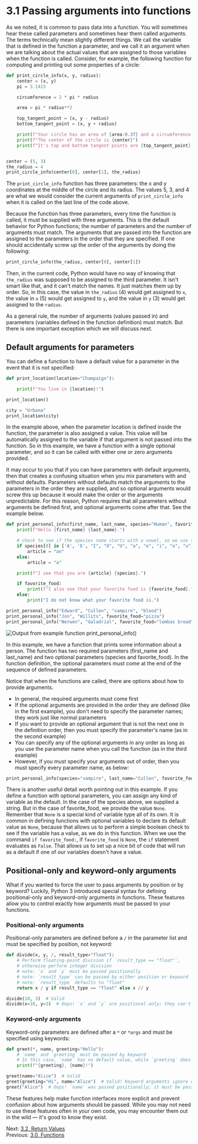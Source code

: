 # 3.1 Passing arguments into functions

As we noted, it is common to pass data into a function. You will sometimes hear these called parameters and sometimes
hear them called arguments. The terms technically mean slightly different things. We call the variable that is defined
in the function a parameter, and we call it an argument when we are talking about the actual values that are assigned to
those variables when the function is called. Consider, for example, the following function for computing and printing
out some properties of a circle:

```python
def print_circle_info(x, y, radius):
    center = (x, y)
    pi = 3.1415

    circumference = 2 * pi * radius

    area = pi * radius**2

    top_tangent_point = (x, y - radius)
    bottom_tangent_point = (x, y + radius)

    print(f"Your circle has an area of {area:0.3f} and a circumference of {circumference:0.3f}")
    print(f"The center of the circle is {center}")
    print(f"It's top and bottom tangent points are {top_tangent_point} and {bottom_tangent_point}")


center = (5, 3)
the_radius = 4
print_circle_info(center[0], center[1], the_radius)
```

The `print_circle_info` function has three parameters: the x and y coordinates at the middle of the circle and its
radius. The values 5, 3, and 4 are what we would consider the current arguments of `print_circle_info` when it is called
on the last line of the code above.

Because the function has three parameters, every time the function is called, it must be supplied with three arguments.
This is the default behavior for Python functions; the number of parameters and the number of arguments must match. The
arguments that are passed into the function are assigned to the parameters in the order that they are specified. If one
should accidentally screw up the order of the arguments by doing the following:

```python
print_circle_info(the_radius, center[0], center[1])
```

Then, in the current code, Python would have no way of knowing that `the_radius` was supposed to be assigned to the
third parameter. It isn't smart like that, and it can't match the names. It just matches them up by order. So, in this
case, the value in `the_radius` (4) would get assigned to `x`, the value in `x` (5) would get assigned to `y`, and the
value in `y` (3) would get assigned to the `radius`.

As a general rule, the number of arguments (values passed in) and parameters (variables defined in the function
definition) must match. But there is one important exception which we will discuss next.

## Default arguments for parameters

You can define a function to have a default value for a parameter in the event that it is not specified:

```python
def print_location(location="Champaign"):

    print(f"You live in {location}!")

print_location()

city = "Urbana"
print_location(city)
```

In the example above, when the parameter location is defined inside the function, the parameter is also assigned a
value. This value will be automatically assigned to the variable if that argument is not passed into the function. So in
this example, we have a function with a single optional parameter, and so it can be called with either one or zero
arguments provided.

It may occur to you that if you can have parameters with default arguments, then that creates a confusing situation when
you mix parameters with and without defaults. Parameters without defaults match the arguments to the parameters in the
order they are supplied, and so optional arguments would screw this up because it would make the order or the arguments
unpredictable. For this reason, Python requires that all parameters without arguments be defined first, and optional
arguments come after that. See the example below.

```python
def print_personal_info(first_name, last_name, species="Human", favorite_food=None):
    print(f"Hello {first_name} {last_name}.")

    # check to see if the species name starts with a vowel, so we use the correct article before it
    if species[0] in ['A', 'E', "I", "O", "U", "a", "e", "i", "o", "u"]:
        article = "an"
    else:
        article = "a"

    print(f"I see that you are {article} {species}.")

    if favorite_food:
        print(f"I also see that your favorite food is {favorite_food}.")
    else:
        print("I do not know what your favorite food is.")

print_personal_info("Edward", "Cullen", "vampire", "blood")
print_personal_info("Jon", "Willits", favorite_food="pizza")
print_personal_info("Nerwen", "Galadrial", favorite_food="lembas bread", species="elf")
```

![Output from example function `print_personal_info()`](../images/function_output1.png)

In this example, we have a function that prints some information about a person. The function has two required
parameters (first_name and last_name) and two optional parameters (species and favorite_food). In the function
definition, the optional parameters must come at the end of the sequence of defined parameters.

Notice that when the functions are called, there are options about how to provide arguments.

- In general, the required arguments must come first
- If the optional arguments are provided in the order they are defined (like in the first example), you don't need to
  specify the parameter names; they work just like normal parameters
- If you want to provide an optional argument that is not the next one in the definition order, then you must specify
  the parameter's name (as in the second example)
- You can specify any of the optional arguments in any order as long as you use the parameter name when you call the
  function (as in the third example)
- However, if you must specify your arguments out of order, then you must specify every parameter name, as below:

```python
print_personal_info(species="vampire", last_name="Cullen", favorite_food="blood", first_name="Edward")
```

There is another useful detail worth pointing out in this example. If you define a function with optional parameters,
you can assign any kind of variable as the default. In the case of the species above, we supplied a string. But in the
case of favorite_food, we provide the value `None`. Remember that `None` is a special kind of variable type all of its
own. It is common in defining functions with optional variables to declare its default value as `None`, because that
allows us to perform a simple boolean check to see if the variable has a value, as we do in this function. When we use
the command `if favorite_food:`, if `favorite_food` is `None`, the `if` statement evaluates as `False`. That allows us
to set up a nice bit of code that will run as a default if one of our variables doesn't have a value.

## Positional-only and keyword-only arguments

What if you wanted to force the user to pass arguments by position or by keyword? Luckily, Python 3 introduced special
syntax for defining positional-only and keyword-only arguments in functions. These features allow you to control exactly
how arguments must be passed to your functions.

### Positional-only arguments

Positional-only parameters are defined before a `/` in the parameter list and must be specified by position, not keyword:

```python
def divide(x, y, /, result_type="float"):
    # Perform floating-point division if `result_type == "float"`,
    # otherwise perform integer division
    # note: `x` and `y` must be passed positionally
    # note: `result_type` can be passed by either position or keyword
    # note: `result_type` defaults to "float"
    return x / y if result_type == "float" else x // y

divide(10, 3)  # Valid
divide(x=10, y=3)  # Oops! `x` and `y` are positional-only; they can't be passed by keyword!
```

### Keyword-only arguments

Keyword-only parameters are defined after a `*` or `*args` and must be specified using keywords:

```python
def greet(*, name, greeting="Hello"):
    # `name` and `greeting` must be passed by keyword
    # In this case, `name` has no default value, while `greeting` does.
    print(f"{greeting}, {name}!")

greet(name="Alice")  # Valid
greet(greeting="Hi", name="Alice")  # Valid! Keyword arguments ignore order
greet("Alice")  # Oops! `name` was passed positionally; it must be passed by keyword!
```

These features help make function interfaces more explicit and prevent confusion about how arguments should be passed. While you may not need to use these features often in your own code, you may encounter them out in the wild — it's good to know they exist.

Next: [3.2. Return Values](3.2.%20Return%20Values.md)<br>
Previous: [3.0. Functions](3.0.%20Functions.md)
